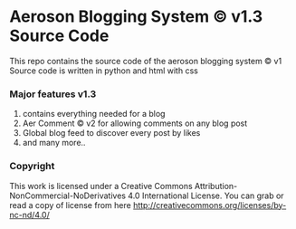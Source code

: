 
# Aeroson Blogging System &copy; v1.3 Source Code
This repo contains the source code of the aeroson blogging system &copy; v1
Source code is written in python and html with css

### Major features v1.3
1. contains everything needed for a blog
2. Aer Comment &copy; v2 for allowing comments on any blog post
3. Global blog feed to discover every post by likes
4. and many more..

### Copyright
This work is licensed under a Creative Commons Attribution-NonCommercial-NoDerivatives 4.0 International License.
You can grab or read a copy of license from here http://creativecommons.org/licenses/by-nc-nd/4.0/
